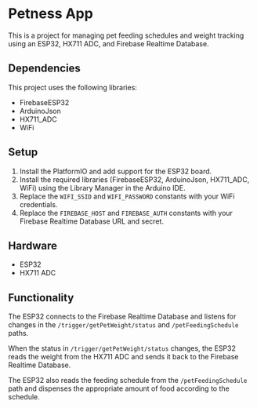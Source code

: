 # Petness App

This is a project for managing pet feeding schedules and weight tracking using an ESP32, HX711 ADC, and Firebase Realtime Database.

## Dependencies

This project uses the following libraries:

- FirebaseESP32
- ArduinoJson
- HX711_ADC
- WiFi

## Setup

1. Install the PlatformIO and add support for the ESP32 board.
2. Install the required libraries (FirebaseESP32, ArduinoJson, HX711_ADC, WiFi) using the Library Manager in the Arduino IDE.
3. Replace the `WIFI_SSID` and `WIFI_PASSWORD` constants with your WiFi credentials.
4. Replace the `FIREBASE_HOST` and `FIREBASE_AUTH` constants with your Firebase Realtime Database URL and secret.

## Hardware

- ESP32
- HX711 ADC

## Functionality

The ESP32 connects to the Firebase Realtime Database and listens for changes in the `/trigger/getPetWeight/status` and `/petFeedingSchedule` paths. 

When the status in `/trigger/getPetWeight/status` changes, the ESP32 reads the weight from the HX711 ADC and sends it back to the Firebase Realtime Database.

The ESP32 also reads the feeding schedule from the `/petFeedingSchedule` path and dispenses the appropriate amount of food according to the schedule.
